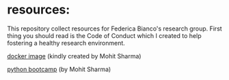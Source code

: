 # resources:

This repository collect resources for Federica Bianco's research group. 
First thing you should read is the Code of Conduct which I created to help fostering a healthy research environment. 

[docker image](https://hub.docker.com/r/mohitsharma44/ucsl-image/dockerfile/) (kindly created by Mohit Sharma)

[python bootcamp](https://sharmamohit.com/tutorials/ucsl/) (by Mohit Sharma)
